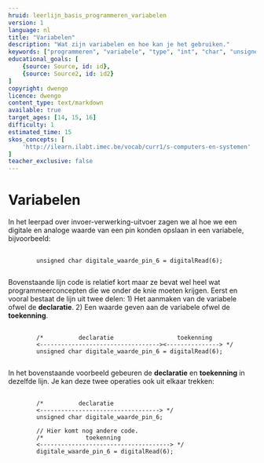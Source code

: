 ```yaml
---
hruid: leerlijn_basis_programmeren_variabelen
version: 1
language: nl
title: "Variabelen"
description: "Wat zijn variabelen en hoe kan je het gebruiken."
keywords: ["programmeren", "variabele", "type", "int", "char", "unsigned", "float", "microcontroller", "µC", "arduino", "dwenguino"]
educational_goals: [
    {source: Source, id: id}, 
    {source: Source2, id: id2}
]
copyright: dwengo
licence: dwengo
content_type: text/markdown
available: true
target_ages: [14, 15, 16]
difficulty: 1
estimated_time: 15
skos_concepts: [
    'http://ilearn.ilabt.imec.be/vocab/curr1/s-computers-en-systemen'
]
teacher_exclusive: false
---
```


# Variabelen

In het leerpad over invoer-verwerking-uitvoer zagen we al hoe we een digitale en analoge waarde van een pin konden opslaan in een variabele, bijvoorbeeld:

<pre>
    <code class="language-cpp">
        unsigned char digitale_waarde_pin_6 = digitalRead(6);
    </code>
</pre> 

Bovenstaande lijn code is relatief kort maar ze bevat wel heel wat programmeerconcepten die we onder de knie moeten krijgen. Eerst en vooral bestaat de lijn uit twee delen: 1) Het aanmaken van de variabele ofwel de **declaratie**. 2) Een waarde geven aan de variabele ofwel de **toekenning**.

<pre>
    <code class="language-cpp">
        /*          declaratie                  toekenning
        <----------------------------------><---------------> */
        unsigned char digitale_waarde_pin_6 = digitalRead(6);
    </code>
</pre> 

In het bovenstaande voorbeeld gebeuren de **declaratie** en **toekenning** in dezelfde lijn. Je kan deze twee operaties ook uit elkaar trekken:

<pre>
    <code class="language-cpp">
        /*          declaratie              
        <----------------------------------> */
        unsigned char digitale_waarde_pin_6;
        
        // Hier komt nog andere code.
        /*            toekenning
        <-------------------------------------> */
        digitale_waarde_pin_6 = digitalRead(6);
    </code>
</pre> 

